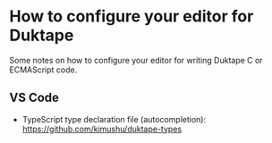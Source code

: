 # How to configure your editor for Duktape

Some notes on how to configure your editor for writing Duktape C or
ECMAScript code.

## VS Code

* TypeScript type declaration file (autocompletion): <https://github.com/kimushu/duktape-types>
